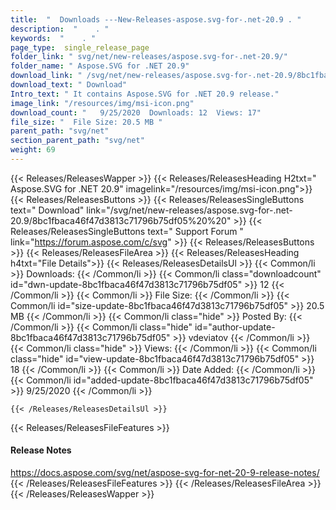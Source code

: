 ```yaml
---
title:  "  Downloads ---New-Releases-aspose.svg-for-.net-20.9 . " 
description:  "    . " 
keywords:  "    . " 
page_type:  single_release_page
folder_link: " svg/net/new-releases/aspose.svg-for-.net-20.9/"
folder_name: " Aspose.SVG for .NET 20.9"
download_link: " /svg/net/new-releases/aspose.svg-for-.net-20.9/8bc1fbaca46f47d3813c71796b75df05"
download_text: " Download"
Intro_text: " It contains Aspose.SVG for .NET 20.9 release."
image_link: "/resources/img/msi-icon.png"
download_count: "   9/25/2020  Downloads: 12  Views: 17"
file_size: "  File Size: 20.5 MB "
parent_path: "svg/net"
section_parent_path: "svg/net"
weight: 69
---
```


{{< Releases/ReleasesWapper >}}
  {{< Releases/ReleasesHeading H2txt=" Aspose.SVG for .NET 20.9" imagelink="/resources/img/msi-icon.png">}}
  {{< Releases/ReleasesButtons >}}
    {{< Releases/ReleasesSingleButtons text=" Download" link="/svg/net/new-releases/aspose.svg-for-.net-20.9/8bc1fbaca46f47d3813c71796b75df05%20%20" >}}
    {{< Releases/ReleasesSingleButtons text=" Support Forum " link="https://forum.aspose.com/c/svg" >}}
  {{< Releases/ReleasesButtons >}}
  {{< Releases/ReleasesFileArea >}}
    {{< Releases/ReleasesHeading h4txt="File Details">}}
    {{< Releases/ReleasesDetailsUl >}}
            {{< Common/li  >}} Downloads: {{< /Common/li >}} 
      {{< Common/li class="downloadcount" id="dwn-update-8bc1fbaca46f47d3813c71796b75df05" >}} 12 {{< /Common/li >}} 
      {{< Common/li  >}} File Size: {{< /Common/li >}} 
      {{< Common/li id="size-update-8bc1fbaca46f47d3813c71796b75df05" >}} 20.5 MB {{< /Common/li >}} 
      {{< Common/li  class="hide" >}} Posted By: {{< /Common/li >}} 
      {{< Common/li class="hide" id="author-update-8bc1fbaca46f47d3813c71796b75df05" >}} vdeviatov {{< /Common/li >}} 
      {{< Common/li class="hide"  >}} Views: {{< /Common/li >}} 
      {{< Common/li class="hide" id="view-update-8bc1fbaca46f47d3813c71796b75df05" >}} 18 {{< /Common/li >}} 
      {{< Common/li  >}} Date Added: {{< /Common/li >}} 
      {{< Common/li id="added-update-8bc1fbaca46f47d3813c71796b75df05" >}} 9/25/2020 {{< /Common/li >}} 

    {{< /Releases/ReleasesDetailsUl >}}

  {{< Releases/ReleasesFileFeatures >}}
      <h4>Release Notes</h4><div><a href="https://docs.aspose.com/svg/net/aspose-svg-for-net-20-9-release-notes/">https://docs.aspose.com/svg/net/aspose-svg-for-net-20-9-release-notes/</a></div>
  {{< /Releases/ReleasesFileFeatures >}}
 {{< /Releases/ReleasesFileArea >}}
{{< /Releases/ReleasesWapper >}}


